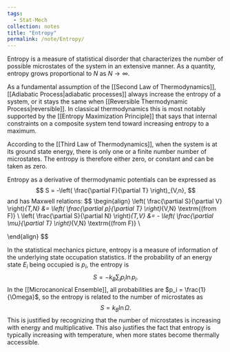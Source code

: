 ```yaml
---
tags:
  - Stat-Mech
collection: notes
title: "Entropy"
permalink: /note/Entropy/
---
```

Entropy is a measure of statistical disorder that characterizes the number of possible microstates of the system in an extensive manner. As a quantity, entropy grows proportional to $N$ as $N \rightarrow \infty$.

As a fundamental assumption of the [[Second Law of Thermodynamics]], [[Adiabatic Process|adiabatic processes]] always increase the entropy of a system, or it stays the same when [[Reversible Thermodynamic Process|reversible]]. In classical thermodynamics this is most notably supported by the [[Entropy Maximization Principle]] that says that internal constraints on a composite system tend toward increasing entropy to a maximum. 

According to the [[Third Law of Thermodynamics]], when the system is at its ground state energy, there is only one or a finite number number of microstates. The entropy is therefore either zero, or constant and can be taken as zero.

Entropy as a derivative of thermodynamic potentials can be expressed as 
$$
S = -\left( \frac{\partial F}{\partial T} \right)_{V,n},
$$
and has Maxwell relations:
$$
\begin{align}
\left( \frac{\partial S}{\partial V} \right)_{T,N} &= \left( \frac{\partial p}{\partial T} \right)_{V,N} \textrm{(from F)} \\
\left( \frac{\partial S}{\partial N} \right)_{T,V} &= - \left( \frac{\partial \mu}{\partial T} \right)_{V,N} \textrm{(from F)}  \\

\end{align}
$$

In the statistical mechanics picture, entropy is a measure of information of the underlying state occupation statistics. If the probability of an energy state $E_i$ being occupied is $p_i$, the entropy is 
$$
S = - k_B \sum_i p_i \ln p_i.
$$
In the [[Microcanonical Ensemble]], all probabilities are $p_i = \frac{1}{\Omega}$, so the entropy is related to the number of microstates as
$$
S = k_B \ln \Omega.
$$
This is justified by recognizing that the number of microstates is increasing with energy and multiplicative. This also justifies the fact that entropy is typically increasing with temperature, when more states become thermally accessible.
